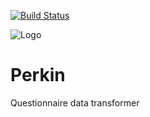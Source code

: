[![Build Status](https://travis-ci.org/ONSdigital/Perkin.svg?branch=master)](https://travis-ci.org/ONSdigital/Perkin)

![Logo](http://www.80snostalgia.com/files/fluperkins.jpg)

# Perkin
Questionnaire data transformer
